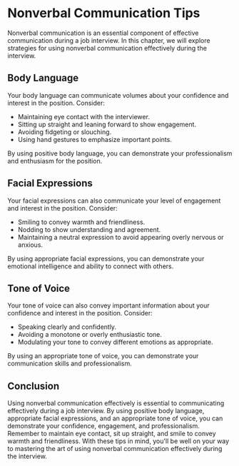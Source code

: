 Nonverbal Communication Tips
=======================================================================================

Nonverbal communication is an essential component of effective communication during a job interview. In this chapter, we will explore strategies for using nonverbal communication effectively during the interview.

Body Language
-------------

Your body language can communicate volumes about your confidence and interest in the position. Consider:

* Maintaining eye contact with the interviewer.
* Sitting up straight and leaning forward to show engagement.
* Avoiding fidgeting or slouching.
* Using hand gestures to emphasize important points.

By using positive body language, you can demonstrate your professionalism and enthusiasm for the position.

Facial Expressions
------------------

Your facial expressions can also communicate your level of engagement and interest in the position. Consider:

* Smiling to convey warmth and friendliness.
* Nodding to show understanding and agreement.
* Maintaining a neutral expression to avoid appearing overly nervous or anxious.

By using appropriate facial expressions, you can demonstrate your emotional intelligence and ability to connect with others.

Tone of Voice
-------------

Your tone of voice can also convey important information about your confidence and interest in the position. Consider:

* Speaking clearly and confidently.
* Avoiding a monotone or overly enthusiastic tone.
* Modulating your tone to convey different emotions as appropriate.

By using an appropriate tone of voice, you can demonstrate your communication skills and professionalism.

Conclusion
----------

Using nonverbal communication effectively is essential to communicating effectively during a job interview. By using positive body language, appropriate facial expressions, and an appropriate tone of voice, you can demonstrate your confidence, engagement, and professionalism. Remember to maintain eye contact, sit up straight, and smile to convey warmth and friendliness. With these tips in mind, you'll be well on your way to mastering the art of using nonverbal communication effectively during the interview.
